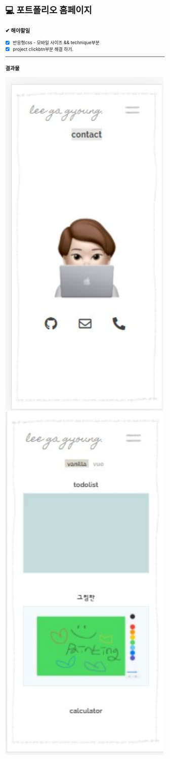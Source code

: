 # 💻 포트폴리오 홈페이지
### ✔ 해야할일

 - [x] 반응형css - 모바일 사이즈 && technique부분 
 - [x] project clickbtn부분 해결 하기.

---

### 결과물
<img src="https://github.com/gay0ung/gay0ung.github.io/blob/master/process/6-1.jpg" width="500px"><img src="https://github.com/gay0ung/gay0ung.github.io/blob/master/process/6-2.jpg" width="500px">



